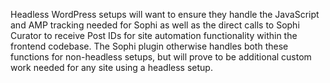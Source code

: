 Headless WordPress setups will want to ensure they handle the JavaScript and AMP tracking needed for Sophi as well as the direct calls to Sophi Curator to receive Post IDs for site automation functionality within the frontend codebase. The Sophi plugin otherwise handles both these functions for non-headless setups, but will prove to be additional custom work needed for any site using a headless setup.
